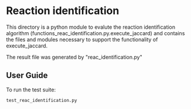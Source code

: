 # Reaction identification

This directory is a python module to evalute the reaction identification algorithm (functions_reac_identification.py.execute_jaccard) and contains the files and modules necessary to support the functionality of execute_jaccard. 

The result file was generated by "reac_identification.py"

## User Guide

To run the test suite: 

```
test_reac_identification.py
```
